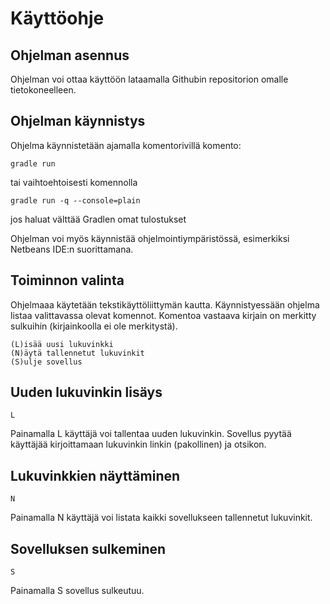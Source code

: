 # Käyttöohje

## Ohjelman asennus

Ohjelman voi ottaa käyttöön lataamalla Githubin repositorion omalle tietokoneelleen.

## Ohjelman käynnistys

Ohjelma käynnistetään ajamalla komentorivillä komento:

```
gradle run
```
tai vaihtoehtoisesti komennolla 
```
gradle run -q --console=plain
```
jos haluat välttää Gradlen omat tulostukset

Ohjelman voi myös käynnistää ohjelmointiympäristössä, esimerkiksi Netbeans IDE:n suorittamana.

## Toiminnon valinta

Ohjelmaaa käytetään tekstikäyttöliittymän kautta. Käynnistyessään ohjelma listaa valittavassa olevat komennot. Komentoa vastaava kirjain on merkitty sulkuihin (kirjainkoolla ei ole merkitystä).

```
(L)isää uusi lukuvinkki
(N)äytä tallennetut lukuvinkit
(S)ulje sovellus
```

## Uuden lukuvinkin lisäys
```
L
```
Painamalla L käyttäjä voi tallentaa uuden lukuvinkin. Sovellus pyytää käyttäjää kirjoittamaan lukuvinkin linkin (pakollinen) ja otsikon.

## Lukuvinkkien näyttäminen
```
N
```
Painamalla N käyttäjä voi listata kaikki sovellukseen tallennetut lukuvinkit.

## Sovelluksen sulkeminen
```
S
```
Painamalla S sovellus sulkeutuu.






